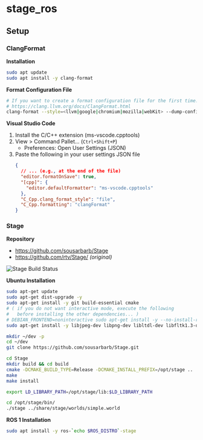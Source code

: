 # stage_ros

## Setup

### ClangFormat

**Installation**

```sh
sudo apt update
sudo apt install -y clang-format
```

**Format Configuration File**
```sh
# If you want to create a format configuration file for the first time...
# https://clang.llvm.org/docs/ClangFormat.html
clang-format --style=<llvm|google|chromium|mozilla|webKit> --dump-config > .clang-format
```

**Visual Studio Code**

1. Install the C/C++ extension (ms-vscode.cpptools)
2. View > Command Pallet... (`Ctrl+Shift+P`)
   - Preferences: Open User Settings (JSON)
3. Paste the following in your user settings JSON file
   ```json
   {
     // ... (e.g., at the end of the file)
     "editor.formatOnSave": true,
     "[cpp]": {
       "editor.defaultFormatter": "ms-vscode.cpptools"
     },
     "C_Cpp.clang_format_style": "file",
     "C_Cpp.formatting": "clangFormat"
   }
   ```

### Stage

**Repository**
- https://github.com/sousarbarb/Stage
- https://github.com/rtv/Stage/ _(original)_

![Stage Build Status](https://github.com/sousarbarb/Stage/actions/workflows/ci.yml/badge.svg)

**Ubuntu Installation**
```sh
sudo apt-get update
sudo apt-get dist-upgrade -y
sudo apt-get install -y git build-essential cmake
# ( if you do not want interactive mode, execute the following
#   before installing the other dependencies... )
# DEBIAN_FRONTEND=noninteractive sudo apt-get install -y --no-install-recommends tzdata
sudo apt-get install -y libjpeg-dev libpng-dev libltdl-dev libfltk1.3-dev libglew-dev

mkdir ~/dev -p
cd ~/dev
git clone https://github.com/sousarbarb/Stage.git

cd Stage
mkdir build && cd build
cmake -DCMAKE_BUILD_TYPE=Release -DCMAKE_INSTALL_PREFIX=/opt/stage ..
make
make install

export LD_LIBRARY_PATH=/opt/stage/lib:$LD_LIBRARY_PATH

cd /opt/stage/bin/
./stage ../share/stage/worlds/simple.world
```

**ROS 1 Installation**
```sh
sudo apt install -y ros-`echo $ROS_DISTRO`-stage
```
